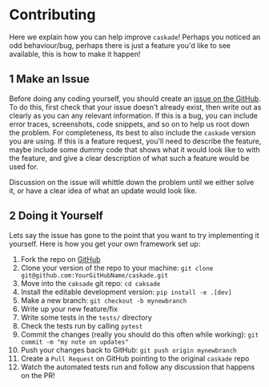 # Contributing

Here we explain how you can help improve `caskade`! Perhaps you noticed an odd
behaviour/bug, perhaps there is just a feature you'd like to see available, this
is how to make it happen!

## 1 Make an Issue

Before doing any coding yourself, you should create an [issue on the
GitHub](https://github.com/ConnorStoneAstro/caskade/issues). To do this, first
check that your issue doesn't already exist, then write out as clearly as you
can any relevant information. If this is a bug, you can include error traces,
screenshots, code snippets, and so on to help us root down the problem. For
completeness, its best to also include the `caskade` version you are using. If
this is a feature request, you'll need to describe the feature, maybe include
some dummy code that shows what it would look like to with the feature, and give
a clear description of what such a feature would be used for.

Discussion on the issue will whittle down the problem until we either solve it,
or have a clear idea of what an update would look like.

## 2 Doing it Yourself

Lets say the issue has gone to the point that you want to try implementing it
yourself. Here is how you get your own framework set up:

1. Fork the repo on [GitHub](https://github.com/ConnorStoneAstro/caskade)
1. Clone your version of the repo to your machine: `git clone git@github.com:YourGitHubName/caskade.git`
1. Move into the `caksade` git repo: `cd caksade`
1. Install the editable development version: `pip install -e .[dev]`
1. Make a new branch: `git checkout -b mynewbranch`
1. Write up your new feature/fix
1. Write some tests in the `tests/` directory
1. Check the tests run by calling `pytest`
1. Commit the changes (really you should do this often while working): `git commit -m "my note on updates"`
1. Push your changes back to GitHub: `git push origin mynewbranch`
1. Create a `Pull Request` on GitHub pointing to the original `caskade` repo
1. Watch the automated tests run and follow any discussion that happens on the PR!